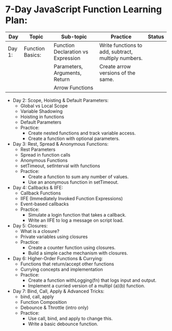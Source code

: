 # 7-Day JavaScript Function Learning Plan:

| Day    | Topic            | Sub-topic                          | Practice                                            | Status |
| ------ | ---------------- | ---------------------------------- | --------------------------------------------------- | ------ |
| Day 1: | Function Basics: | Function Declaration vs Expression | Write functions to add, subtract, multiply numbers. |        |
|        |                  | Parameters, Arguments, Return      | Create arrow versions of the same.                  |        |
|        |                  | Arrow Functions                    |                                                     |        |

- Day 2: Scope, Hoisting & Default Parameters:
  - Global vs Local Scope
  - Variable Shadowing
  - Hoisting in functions
  - Default Parameters
  - Practice:
    - Create nested functions and track variable access.
    - Create a function with optional parameters.
- Day 3: Rest, Spread & Anonymous Functions:
  - Rest Parameters
  - Spread in function calls
  - Anonymous Functions
  - setTimeout, setInterval with functions
  - Practice:
    - Create a function to sum any number of values.
    - Use an anonymous function in setTimeout.
- Day 4: Callbacks & IIFE:
  - Callback Functions
  - IIFE (Immediately Invoked Function Expressions)
  - Event-based callbacks
  - Practice:
    - Simulate a login function that takes a callback.
    - Write an IIFE to log a message on script load.
- Day 5: Closures:
  - What is a closure?
  - Private variables using closures
  - Practice:
    - Create a counter function using closures.
    - Build a simple cache mechanism with closures.
- Day 6: Higher-Order Functions & Currying:
  - Functions that return/accept other functions
  - Currying concepts and implementation
  - Practice:
    - Create a function withLogging(fn) that logs input and output.
    - Implement a curried version of a multipl (a)(b) function.
- Day 7: Bind, Call, Apply & Advanced Tricks:
  - bind, call, apply
  - Function Composition
  - Debounce & Throttle (intro only)
  - Practice:
    - Use call, bind, and apply to change this.
    - Write a basic debounce function.
